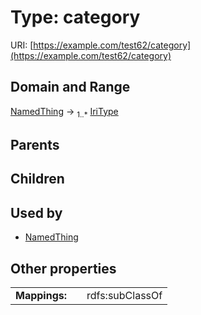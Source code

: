
# Type: category




URI: [https://example.com/test62/category](https://example.com/test62/category)


## Domain and Range

[NamedThing](NamedThing.md) ->  <sub>1..*</sub> [IriType](type/IriType.md)

## Parents


## Children


## Used by

 * [NamedThing](NamedThing.md)

## Other properties

|  |  |  |
| --- | --- | --- |
| **Mappings:** | | rdfs:subClassOf |


